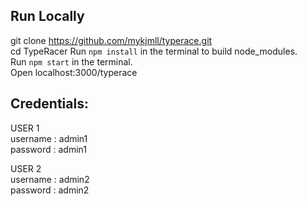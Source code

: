 ##  Run Locally

git clone https://github.com/mykjmll/typerace.git    
cd TypeRacer 
Run `npm install` in the terminal to build node_modules.  
Run `npm start` in the terminal.  
Open localhost:3000/typerace  
  
    
##  Credentials:  
USER 1  
username : admin1  
password : admin1  
  

USER 2  
username : admin2  
password : admin2  
